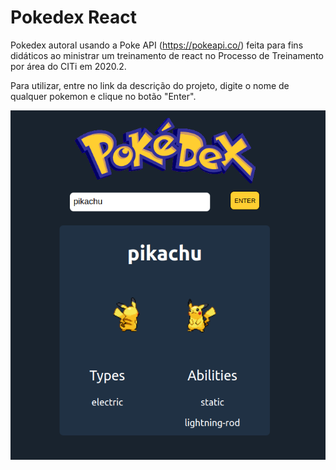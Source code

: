 # Pokedex React

Pokedex autoral usando a Poke API (https://pokeapi.co/) feita para fins didáticos ao ministrar um treinamento de react no Processo de Treinamento por área do CITi em 2020.2.

Para utilizar, entre no link da descrição do projeto, digite o nome de qualquer pokemon e clique no botão "Enter".

![assets/pokedexpikachu.png](assets/pokedexpikachu.png)